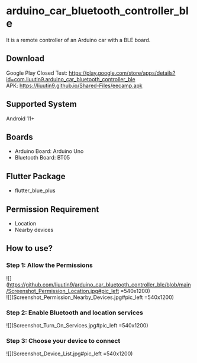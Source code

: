 # arduino_car_bluetooth_controller_ble
It is a remote controller of an Arduino car with a BLE board.

## Download
Google Play Closed Test: https://play.google.com/store/apps/details?id=com.liuutin9.arduino_car_bluetooth_controller_ble  
APK: https://liuutin9.github.io/Shared-Files/eecamp.apk

## Supported System
Android 11+

## Boards
- Arduino Board: Arduino Uno
- Bluetooth Board: BT05

## Flutter Package
- flutter_blue_plus

## Permission Requirement
- Location
- Nearby devices

## How to use?
### Step 1: Allow the Permissions
![](https://github.com/liuutin9/arduino_car_bluetooth_controller_ble/blob/main/Screenshot_Permission_Location.jpg#pic_left =540x1200)  
![](Screenshot_Permission_Nearby_Devices.jpg#pic_left =540x1200)  
### Step 2: Enable Bluetooth and location services
![](Screenshot_Turn_On_Services.jpg#pic_left =540x1200)
### Step 3: Choose your device to connect
![](Screenshot_Device_List.jpg#pic_left =540x1200)